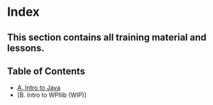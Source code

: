 # Index
This section contains all training material and lessons.
---
## Table of Contents
* [A. Intro to Java](./SectionA.md)
* [B. Intro to WPIlib (WIP)]
